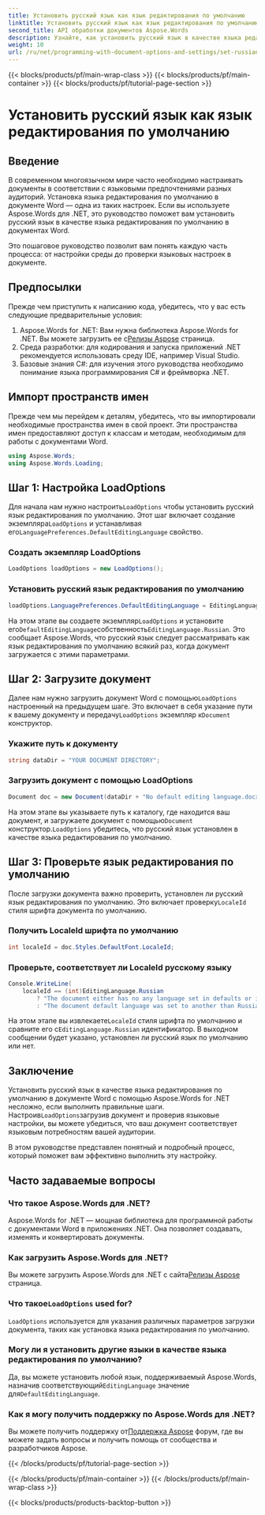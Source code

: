 ```yaml
---
title: Установить русский язык как язык редактирования по умолчанию
linktitle: Установить русский язык как язык редактирования по умолчанию
second_title: API обработки документов Aspose.Words
description: Узнайте, как установить русский язык в качестве языка редактирования по умолчанию в документах Word с помощью Aspose.Words for .NET. Следуйте нашему пошаговому руководству для получения подробных инструкций.
weight: 10
url: /ru/net/programming-with-document-options-and-settings/set-russian-as-default-editing-language/
---
```


{{< blocks/products/pf/main-wrap-class >}}
{{< blocks/products/pf/main-container >}}
{{< blocks/products/pf/tutorial-page-section >}}

# Установить русский язык как язык редактирования по умолчанию

## Введение

В современном многоязычном мире часто необходимо настраивать документы в соответствии с языковыми предпочтениями разных аудиторий. Установка языка редактирования по умолчанию в документе Word — одна из таких настроек. Если вы используете Aspose.Words для .NET, это руководство поможет вам установить русский язык в качестве языка редактирования по умолчанию в документах Word. 

Это пошаговое руководство позволит вам понять каждую часть процесса: от настройки среды до проверки языковых настроек в документе.

## Предпосылки

Прежде чем приступить к написанию кода, убедитесь, что у вас есть следующие предварительные условия:

1.  Aspose.Words for .NET: Вам нужна библиотека Aspose.Words for .NET. Вы можете загрузить ее с[Релизы Aspose](https://releases.aspose.com/words/net/) страница.
2. Среда разработки: для кодирования и запуска приложений .NET рекомендуется использовать среду IDE, например Visual Studio.
3. Базовые знания C#: для изучения этого руководства необходимо понимание языка программирования C# и фреймворка .NET.

## Импорт пространств имен

Прежде чем мы перейдем к деталям, убедитесь, что вы импортировали необходимые пространства имен в свой проект. Эти пространства имен предоставляют доступ к классам и методам, необходимым для работы с документами Word.

```csharp
using Aspose.Words;
using Aspose.Words.Loading;
```

## Шаг 1: Настройка LoadOptions

 Для начала нам нужно настроить`LoadOptions` чтобы установить русский язык редактирования по умолчанию. Этот шаг включает создание экземпляра`LoadOptions` и устанавливая его`LanguagePreferences.DefaultEditingLanguage` свойство.

### Создать экземпляр LoadOptions

```csharp
LoadOptions loadOptions = new LoadOptions();
```

### Установить русский язык редактирования по умолчанию

```csharp
loadOptions.LanguagePreferences.DefaultEditingLanguage = EditingLanguage.Russian;
```

 На этом этапе вы создаете экземпляр`LoadOptions` и установите его`DefaultEditingLanguage`собственность`EditingLanguage.Russian`. Это сообщает Aspose.Words, что русский язык следует рассматривать как язык редактирования по умолчанию всякий раз, когда документ загружается с этими параметрами.

## Шаг 2: Загрузите документ

 Далее нам нужно загрузить документ Word с помощью`LoadOptions` настроенный на предыдущем шаге. Это включает в себя указание пути к вашему документу и передачу`LoadOptions` экземпляр к`Document` конструктор.

### Укажите путь к документу

```csharp
string dataDir = "YOUR DOCUMENT DIRECTORY";
```

### Загрузить документ с помощью LoadOptions

```csharp
Document doc = new Document(dataDir + "No default editing language.docx", loadOptions);
```

 На этом этапе вы указываете путь к каталогу, где находится ваш документ, и загружаете документ с помощью`Document` конструктор.`LoadOptions` убедитесь, что русский язык установлен в качестве языка редактирования по умолчанию.

## Шаг 3: Проверьте язык редактирования по умолчанию

 После загрузки документа важно проверить, установлен ли русский язык редактирования по умолчанию. Это включает проверку`LocaleId` стиля шрифта документа по умолчанию.

### Получить LocaleId шрифта по умолчанию

```csharp
int localeId = doc.Styles.DefaultFont.LocaleId;
```

### Проверьте, соответствует ли LocaleId русскому языку

```csharp
Console.WriteLine(
    localeId == (int)EditingLanguage.Russian
        ? "The document either has no any language set in defaults or it was set to Russian originally."
        : "The document default language was set to another than Russian language originally, so it is not overridden.");
```

 На этом этапе вы извлекаете`LocaleId` стиля шрифта по умолчанию и сравните его с`EditingLanguage.Russian` идентификатор. В выходном сообщении будет указано, установлен ли русский язык по умолчанию или нет.

## Заключение

 Установить русский язык в качестве языка редактирования по умолчанию в документе Word с помощью Aspose.Words for .NET несложно, если выполнить правильные шаги. Настроив`LoadOptions`загрузив документ и проверив языковые настройки, вы можете убедиться, что ваш документ соответствует языковым потребностям вашей аудитории. 

В этом руководстве представлен понятный и подробный процесс, который поможет вам эффективно выполнить эту настройку.

## Часто задаваемые вопросы

### Что такое Aspose.Words для .NET?

Aspose.Words for .NET — мощная библиотека для программной работы с документами Word в приложениях .NET. Она позволяет создавать, изменять и конвертировать документы.

### Как загрузить Aspose.Words для .NET?

 Вы можете загрузить Aspose.Words для .NET с сайта[Релизы Aspose](https://releases.aspose.com/words/net/) страница.

###  Что такое`LoadOptions` used for?

`LoadOptions` используется для указания различных параметров загрузки документа, таких как установка языка редактирования по умолчанию.

### Могу ли я установить другие языки в качестве языка редактирования по умолчанию?

 Да, вы можете установить любой язык, поддерживаемый Aspose.Words, назначив соответствующий`EditingLanguage` значение для`DefaultEditingLanguage`.

### Как я могу получить поддержку по Aspose.Words для .NET?

 Вы можете получить поддержку от[Поддержка Aspose](https://forum.aspose.com/c/words/8) форум, где вы можете задать вопросы и получить помощь от сообщества и разработчиков Aspose.

{{< /blocks/products/pf/tutorial-page-section >}}

{{< /blocks/products/pf/main-container >}}
{{< /blocks/products/pf/main-wrap-class >}}

{{< blocks/products/products-backtop-button >}}
